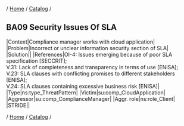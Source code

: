 / [Home](/acctp/) / [Catalog](/acctp/catalog/) /

## BA09 Security Issues Of SLA

|Context|Compliance manager works with cloud application|
|Problem|Incorrect or unclear information security section of SLA|
|Solution||
|References|OI-4: Issues emerging because of poor SLA specification [SECCRIT];<br /> V.31: Lack of completeness and transparency in terms of use [ENISA];<br /> V.23: SLA clauses with conflicting promises to different stakeholders [ENISA];<br /> V.24: SLA clauses containing excessive business risk [ENISA]|
|Type|ns:type_ThreatPattern|
|Victim|su:comp_CloudApplication|
|Aggressor|su:comp_ComplianceManager|
|Aggr. role|ns:role_Client|
|STRIDE||

/ [Home](/acctp/) / [Catalog](/acctp/catalog/) /
